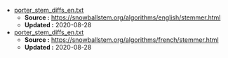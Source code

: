 * [porter_stem_diffs_en.txt](porter_stem_diffs_en.txt)
    * **Source :** https://snowballstem.org/algorithms/english/stemmer.html
    * **Updated :** 2020-08-28
* [porter_stem_diffs_en.txt](porter_stem_diffs_en.txt)
    * **Source :** https://snowballstem.org/algorithms/french/stemmer.html
    * **Updated :** 2020-08-28
